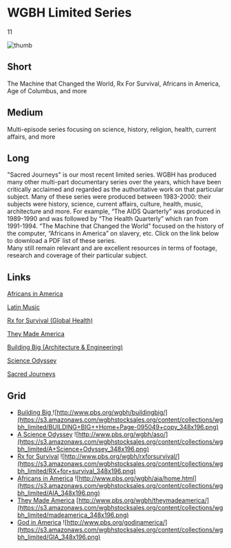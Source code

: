 # WGBH Limited Series

11

![thumb](https://s3.amazonaws.com/wgbhstocksales.org/content/collections/wgbh_limited/SJ_Logo_10_Flat+(1)_348x196.jpg)


## Short

The Machine that Changed the World, Rx For Survival,
Africans in America, Age of Columbus, and more

## Medium

Multi-episode series focusing on science, history, religion, health, current affairs, and more

## Long

"Sacred Journeys" is our most recent limited series. WGBH has produced many other multi-part
documentary series over the years, which have been critically acclaimed and regarded as the authoritative 
work on that particular subject.  Many of these series were produced between 1983-2000:  their subjects were 
history, science, current affairs, culture, health, music, architecture and more.  For example, “The AIDS Quarterly”
was produced in 1989-1990 and was followed by “The Health Quarterly” which ran from 1991-1994. “The Machine that 
Changed the World” focused on the history of the computer,  “Africans in America” 
on slavery, etc.  Click on the link below to download a PDF list of these series.  
Many still remain relevant and are excellent resources in terms of footage, research 
and coverage of their particular subject. 

## Links

[Africans in America](http://www.pbs.org/wgbh/aia/home.html)

[Latin Music](http://www.pbs.org/wgbh/latinmusicusa/)

[Rx for Survival (Global Health)](http://www.pbs.org/wgbh/rxforsurvival/)

[They Made America](http://www.pbs.org/wgbh/theymadeamerica/)

[Building Big (Architecture & Engineering)](http://www.pbs.org/wgbh/buildingbig/)

[Science Odyssey](http://www.pbs.org/wgbh/aso/tvseries/promo/program.html)

[Sacred Journeys](http://www.pbs.org/wgbh/sacredjourneys/content/home/)

## Grid

- [Building Big ]() ![http://www.pbs.org/wgbh/buildingbig/](https://s3.amazonaws.com/wgbhstocksales.org/content/collections/wgbh_limited/BUILDING+BIG++Home+Page-095049+copy_348x196.png)
- [A Science Odyssey]() ![http://www.pbs.org/wgbh/aso/](https://s3.amazonaws.com/wgbhstocksales.org/content/collections/wgbh_limited/A+Science+Odyssey_348x196.png)
- [Rx for Survival]() ![http://www.pbs.org/wgbh/rxforsurvival/](https://s3.amazonaws.com/wgbhstocksales.org/content/collections/wgbh_limited/RX+for+survival_348x196.png)
 - [Africans in America]() ![http://www.pbs.org/wgbh/aia/home.html](https://s3.amazonaws.com/wgbhstocksales.org/content/collections/wgbh_limited/AIA_348x196.png)
- [They Made America]() [http://www.pbs.org/wgbh/theymadeamerica/](https://s3.amazonaws.com/wgbhstocksales.org/content/collections/wgbh_limited/madeamerica_348x196.png)
- [God in America]() ![http://www.pbs.org/godinamerica/](https://s3.amazonaws.com/wgbhstocksales.org/content/collections/wgbh_limited/GIA_348x196.png)

